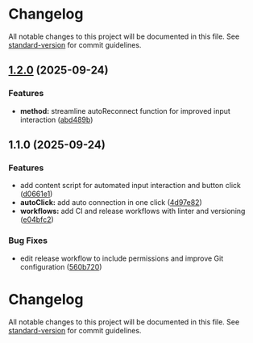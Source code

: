 # Changelog

All notable changes to this project will be documented in this file. See [standard-version](https://github.com/conventional-changelog/standard-version) for commit guidelines.

## [1.2.0](https://github.com/DorianABDS/alcasar-chrome-extension/compare/v1.1.0...v1.2.0) (2025-09-24)


### Features

* **method:** streamline autoReconnect function for improved input interaction ([abd489b](https://github.com/DorianABDS/alcasar-chrome-extension/commit/abd489b61a1dc7d47391041c961fbb0b4bfdc525))

## 1.1.0 (2025-09-24)


### Features

* add content script for automated input interaction and button click ([d0661e1](https://github.com/DorianABDS/alcasar-chrome-extension/commit/d0661e1d45a66e8d9a8340a78d3c803a1591ab91))
* **autoClick:** add auto connection in one click ([4d97e82](https://github.com/DorianABDS/alcasar-chrome-extension/commit/4d97e82d4c77de163f0875515de977e0256c0382))
* **workflows:** add CI and release workflows with linter and versioning ([e04bfc2](https://github.com/DorianABDS/alcasar-chrome-extension/commit/e04bfc2ac1f6ccabc512ff0e0e9dde217cfdcc52))


### Bug Fixes

* edit release workflow to include permissions and improve Git configuration ([560b720](https://github.com/DorianABDS/alcasar-chrome-extension/commit/560b720c0b062bc0fdf2ae7389cf6edf961f3782))

# Changelog

All notable changes to this project will be documented in this file. See [standard-version](https://github.com/conventional-changelog/standard-version) for commit guidelines.
